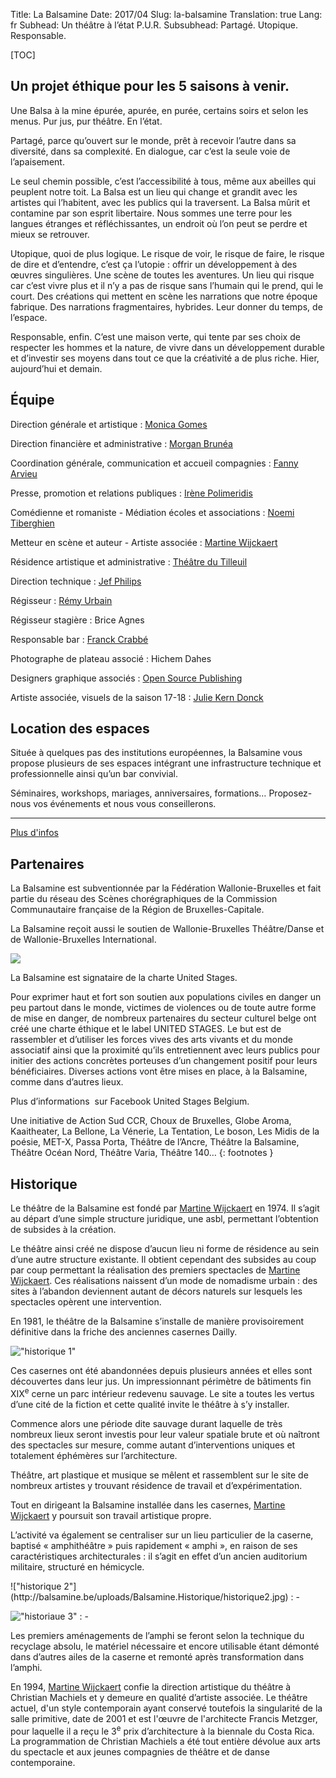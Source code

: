 Title: La Balsamine
Date: 2017/04
Slug: la-balsamine
Translation: true
Lang: fr
Subhead: Un théâtre à l’état P.U.R.
Subsubhead: Partagé. Utopique. Responsable.

<!-- Photo balsa -->


[TOC]

## Un projet éthique pour les 5 saisons à venir.

Une Balsa à la mine épurée, apurée, en purée, certains soirs et selon les
menus. Pur jus, pur théâtre. En l’état.

Partagé, parce qu’ouvert sur le monde, prêt à recevoir l’autre dans sa
diversité, dans sa complexité. En dialogue, car c’est la seule voie de
l’apaisement.

Le seul chemin possible, c’est l’accessibilité à tous, même aux abeilles qui
peuplent notre toit. La Balsa est un lieu qui change et grandit avec les
artistes qui l’habitent, avec les publics qui la traversent. La Balsa mûrit et
contamine par son esprit libertaire. Nous sommes une terre pour les langues
étranges et réfléchissantes, un endroit où l’on peut se perdre et mieux se
retrouver.

Utopique, quoi de plus logique. Le risque de voir, le risque de faire, le
risque de dire et d’entendre, c’est ça l’utopie : offrir un développement à des
œuvres singulières. Une scène de toutes les aventures. Un lieu qui risque car
c’est vivre plus et il n’y a pas de risque sans l’humain qui le prend, qui le
court. Des créations qui mettent en scène les narrations que notre époque
fabrique. Des narrations fragmentaires, hybrides. Leur donner du temps, de
l’espace.

Responsable, enfin. C’est une maison verte, qui tente par ses choix de
respecter les hommes et la nature, de vivre dans un développement durable et
d’investir ses moyens dans tout ce que la créativité a de plus riche. Hier,
aujourd’hui et demain.


## Équipe

Direction générale et artistique
:   [Monica Gomes](mailto:&#109;&#111;&#110;&#105;&#099;&#097;&#046;&#103;&#111;&#109;&#101;&#115;&#064;&#098;&#097;&#108;&#115;&#097;&#109;&#105;&#110;&#101;&#046;&#098;&#101;)

Direction financière et administrative
:   [Morgan Brunéa](mailto:&#109;&#111;&#114;&#103;&#097;&#110;&#046;&#098;&#114;&#117;&#110;&#101;&#097;&#064;&#098;&#097;&#108;&#115;&#097;&#109;&#105;&#110;&#101;&#046;&#098;&#101;)

Coordination générale, communication et accueil compagnies
:   [Fanny Arvieu](mailto:&#102;&#097;&#110;&#110;&#121;&#046;&#097;&#114;&#118;&#105;&#101;&#117;&#064;&#098;&#097;&#108;&#115;&#097;&#109;&#105;&#110;&#101;&#046;&#098;&#101;)

Presse, promotion et relations publiques
:   [Irène Polimeridis](mailto:&#114;&#101;&#108;&#097;&#116;&#105;&#111;&#110;&#115;&#046;&#112;&#117;&#098;&#108;&#105;&#113;&#117;&#101;&#115;&#064;&#098;&#097;&#108;&#115;&#097;&#109;&#105;&#110;&#101;&#046;&#098;&#101;)

Comédienne et romaniste - Médiation écoles et associations
:   [Noemi Tiberghien](mailto:&#110;&#111;&#101;&#109;&#105;&#046;&#116;&#105;&#098;&#101;&#114;&#103;&#104;&#105;&#101;&#110;&#064;&#098;&#097;&#108;&#115;&#097;&#109;&#105;&#110;&#101;&#046;&#098;&#101;)

Metteur en scène et auteur - Artiste associée
:   [Martine Wijckaert](mailto:&#109;&#097;&#114;&#116;&#105;&#110;&#101;&#046;&#119;&#105;&#106;&#099;&#107;&#097;&#101;&#114;&#116;&#064;&#098;&#097;&#108;&#115;&#097;&#109;&#105;&#110;&#101;&#046;&#098;&#101;)

Résidence artistique et administrative
:   [Théâtre du Tilleuil](http://www.theatredutilleuil.be)

Direction technique
:   [Jef Philips](mailto:&#106;&#101;&#102;&#046;&#112;&#104;&#105;&#108;&#105;&#112;&#115;&#064;&#098;&#097;&#108;&#115;&#097;&#109;&#105;&#110;&#101;&#046;&#098;&#101;)

Régisseur
:   [Rémy Urbain](mailto:&#114;&#101;&#109;&#121;&#046;&#117;&#114;&#098;&#097;&#105;&#110;&#064;&#098;&#097;&#108;&#115;&#097;&#109;&#105;&#110;&#101;&#046;&#098;&#101;)

Régisseur stagière
:   Brice Agnes

Responsable bar
:   [Franck Crabbé](mailto:&#102;&#114;&#097;&#110;&#099;&#107;&#046;&#098;&#097;&#114;&#064;&#098;&#097;&#108;&#115;&#097;&#109;&#105;&#110;&#101;&#046;&#098;&#101;)

Photographe de plateau associé
:   Hichem Dahes

Designers graphique associés
:   [Open Source Publishing](http://osp.kitchen)

Artiste associée, visuels de la saison 17-18
:   [Julie Kern Donck](http://www.juliekerndonck.be)


## Location des espaces

Située à quelques pas des institutions européennes, la Balsamine vous propose plusieurs de ses espaces intégrant une infrastructure technique et professionnelle ainsi qu’un bar convivial.

Séminaires, workshops, mariages, anniversaires, formations… Proposez-nous vos événements et nous vous conseillerons.

* * *

[Plus d'infos](/louer.html)


## Partenaires

La Balsamine est subventionnée par la Fédération Wallonie-Bruxelles et fait partie du réseau des Scènes chorégraphiques de la Commission Communautaire française de la Région de Bruxelles-Capitale.

La Balsamine reçoit aussi le soutien de Wallonie-Bruxelles Théâtre/Danse et de Wallonie-Bruxelles International.

![](/images/logos-17-18.png)

La Balsamine est signataire de la charte United Stages.

Pour exprimer haut et fort son soutien aux populations civiles en danger un peu partout dans le monde, victimes de violences ou de toute autre forme de mise en danger, de nombreux partenaires du secteur culturel belge ont créé une charte éthique et le label UNITED STAGES. Le but est de rassembler et d’utiliser les forces vives des arts vivants et du monde associatif ainsi que la proximité qu’ils entretiennent avec leurs publics pour initier des actions concrètes porteuses d’un changement positif pour leurs bénéficiaires. Diverses actions vont être mises en place, à la Balsamine, comme dans d’autres lieux.

Plus d’informations  sur Facebook United Stages Belgium.

Une initiative de Action Sud CCR, Choux de Bruxelles, Globe Aroma, Kaaitheater, La Bellone, La Vénerie, La Tentation, Le boson, Les Midis de la poésie, MET-X, Passa Porta, Théâtre de l’Ancre, Théâtre la Balsamine, Théâtre Océan Nord, Théâtre Varia, Théâtre 140…
{: footnotes }

## Historique

Le théâtre de la Balsamine est fondé par [Martine
Wijckaert](http://balsamine.be/index.php/Protagonistes/MartineWijckaert) en 1974. Il s’agit au départ d’une simple structure juridique, une asbl, permettant l’obtention de subsides à la création.

Le théâtre ainsi créé ne dispose d’aucun lieu ni forme de résidence au sein d’une autre structure existante. Il obtient cependant des subsides au coup par coup permettant la réalisation des premiers spectacles de [Martine Wijckaert](http://balsamine.be/index.php/Protagonistes/MartineWijckaert). Ces réalisations naissent d’un mode de nomadisme urbain : des sites à l’abandon deviennent autant de décors naturels sur lesquels les spectacles opèrent une intervention.

En 1981, le théâtre de la Balsamine s’installe de manière provisoirement définitive dans la friche des anciennes casernes Dailly.

!["historique 1"](http://balsamine.be/uploads/Balsamine.Historique/historique1.jpg)

Ces casernes ont été abandonnées depuis plusieurs années et elles sont découvertes dans leur jus. Un impressionnant périmètre de bâtiments fin XIX<sup>e</sup> cerne un parc intérieur redevenu sauvage. Le site a toutes les vertus d’une cité de la fiction et cette qualité invite le théâtre à s’y installer.

Commence alors une période dite sauvage durant laquelle de très nombreux lieux seront investis pour leur valeur spatiale brute et où naîtront des spectacles sur mesure, comme autant d’interventions uniques et
totalement éphémères sur l’architecture.

Théâtre, art plastique et musique se mêlent et rassemblent sur le site de nombreux artistes y trouvant résidence de travail et d’expérimentation.

Tout en dirigeant la Balsamine installée dans les casernes, [Martine Wijckaert](http://balsamine.be/index.php/Protagonistes/MartineWijckaert) y poursuit son travail artistique propre.

L’activité va également se centraliser sur un lieu particulier de la caserne, baptisé « amphithéâtre » puis rapidement « amphi », en raison de ses caractéristiques architecturales : il s’agit en effet d’un ancien auditorium militaire, structuré en hémicycle.

<div class="jcarousel" markdown>
!["historique 2"](http://balsamine.be/uploads/Balsamine.Historique/historique2.jpg)
:   -

!["historiaue 3"](http://balsamine.be/uploads/Balsamine.Historique/historique3.jpg)
:   -
</div>

Les premiers aménagements de l’amphi se feront selon la technique du recyclage absolu, le matériel nécessaire et encore utilisable étant démonté dans d’autres ailes de la caserne et remonté après
transformation dans l’amphi.

En 1994, [Martine Wijckaert](http://balsamine.be/index.php/Protagonistes/MartineWijckaert) confie la direction artistique du théâtre à Christian Machiels et y demeure en qualité d’artiste associée. Le théâtre actuel, d'un style contemporain ayant conservé toutefois la singularité de la salle primitive, date de 2001 et est l'œuvre de l'architecte Francis Metzger, pour laquelle il a reçu le 3<sup>e</sup> prix d’architecture à la biennale du Costa Rica. La programmation de Christian Machiels a été tout entière
dévolue aux arts du spectacle et aux jeunes compagnies de théâtre et de danse contemporaine.
